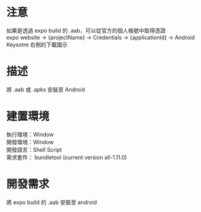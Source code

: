 # 注意

如果是透過 expo build 的 .aab，可以從官方的個人帳號中取得憑證\
expo website -> {projectName} -> Credentials -> {applicationId} -> Android Keysotre 右側的下載圖示

# 描述

將 .aab 或 .apks 安裝至 Android

# 建置環境

執行環境：Window\
開發環境：Window\
開發語言：Shell Script\
需求套件： bundletool (current version all-1.11.0)

# 開發需求

將 expo build 的 .aab 安裝至 android

